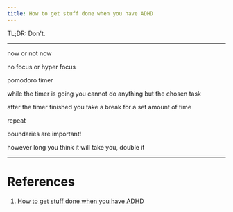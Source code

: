 ```yaml
---
title: How to get stuff done when you have ADHD
---
```


TL;DR: Don't.

---

now or not now

no focus or hyper focus

pomodoro timer

while the timer is going you cannot do anything but the chosen task

after the timer finished you take a break for a set amount of time

repeat

boundaries are important!

however long you think it will take you, double it

---

# References

1. [How to get stuff done when you have ADHD](https://www.youtube.com/watch?v=YLkOZhROvA4)
